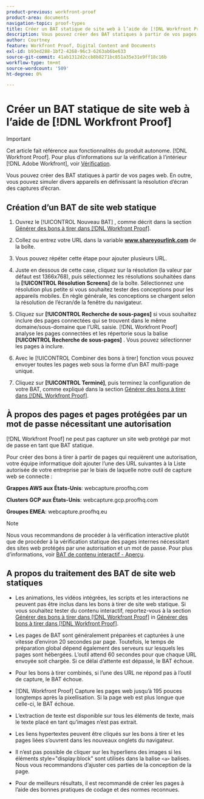 ```yaml
---
product-previous: workfront-proof
product-area: documents
navigation-topic: proof-types
title: Créer un BAT statique de site web à l’aide de [!DNL Workfront Proof]
description: Vous pouvez créer des BAT statiques à partir de vos pages web. En outre, vous pouvez simuler divers appareils en définissant la résolution d’écran des captures d’écran.
author: Courtney
feature: Workfront Proof, Digital Content and Documents
exl-id: b93ed288-1bf2-4268-96c3-6263ab6be633
source-git-commit: 41ab1312d2ccb8b8271bc851a35e31e9ff18c16b
workflow-type: tm+mt
source-wordcount: '509'
ht-degree: 0%

---
```


# Créer un BAT statique de site web à l’aide de [!DNL Workfront Proof]

>[!IMPORTANT]
>
>Cet article fait référence aux fonctionnalités du produit autonome. [!DNL Workfront Proof]. Pour plus d’informations sur la vérification à l’intérieur [!DNL Adobe Workfront], voir [Vérification](../../../review-and-approve-work/proofing/proofing.md).

Vous pouvez créer des BAT statiques à partir de vos pages web. En outre, vous pouvez simuler divers appareils en définissant la résolution d’écran des captures d’écran.

## Création d’un BAT de site web statique

1. Ouvrez le [!UICONTROL Nouveau BAT] , comme décrit dans la section [Générer des bons à tirer dans [!DNL Workfront Proof]](../../../workfront-proof/wp-work-proofsfiles/create-proofs-and-files/generate-proofs.md).
1. Collez ou entrez votre URL dans la variable **www.shareyourlink.com** de la boîte.
1. Vous pouvez répéter cette étape pour ajouter plusieurs URL.
1. Juste en dessous de cette case, cliquez sur la résolution (la valeur par défaut est 1366x768), puis sélectionnez les résolutions souhaitées dans la **[!UICONTROL Résolution Screens]** de la boîte.
Sélectionnez une résolution plus petite si vous souhaitez tester des conceptions pour les appareils mobiles. En règle générale, les conceptions se chargent selon la résolution de l’écran/de la fenêtre du navigateur.

1. Cliquez sur **[!UICONTROL Recherche de sous-pages]** si vous souhaitez inclure des pages connectées qui se trouvent dans le même domaine/sous-domaine que l’URL saisie.
   [!DNL Workfront Proof] analyse les pages connectées et les répertorie sous la balise **[!UICONTROL Recherche de sous-pages]** . Vous pouvez sélectionner les pages à inclure.

1. Avec le [!UICONTROL Combiner des bons à tirer] fonction vous pouvez envoyer toutes les pages web sous la forme d’un BAT multi-page unique.
1. Cliquez sur **[!UICONTROL Terminé]**, puis terminez la configuration de votre BAT, comme expliqué dans la section [Générer des bons à tirer dans [!DNL Workfront Proof]](../../../workfront-proof/wp-work-proofsfiles/create-proofs-and-files/generate-proofs.md).

## À propos des pages et pages protégées par un mot de passe nécessitant une autorisation

[!DNL Workfront Proof] ne peut pas capturer un site web protégé par mot de passe en tant que BAT statique.

Pour créer des bons à tirer à partir de pages qui requièrent une autorisation, votre équipe informatique doit ajouter l’une des URL suivantes à la Liste autorisée de votre entreprise par le biais de laquelle notre outil de capture web se connecte :

**Grappes AWS aux États-Unis**: webcapture.proofhq.com

**Clusters GCP aux États-Unis**: webcapture.gcp.proofhq.com

**Groupes EMEA**: webcapture.proofhq.eu

>[!NOTE]
>
>Nous vous recommandons de procéder à la vérification interactive plutôt que de procéder à la vérification statique des pages internes nécessitant des sites web protégés par une autorisation et un mot de passe. Pour plus d’informations, voir [BAT de contenu interactif - Aperçu](../../../review-and-approve-work/proofing/proofing-overview/interactive-content-proofs.md).

## A propos du traitement des BAT de site web statiques

* Les animations, les vidéos intégrées, les scripts et les interactions ne peuvent pas être inclus dans les bons à tirer de site web statique. Si vous souhaitez tester du contenu interactif, reportez-vous à la section [Générer des bons à tirer dans [!DNL Workfront Proof]](../../../workfront-proof/wp-work-proofsfiles/create-proofs-and-files/generate-proofs.md) in [Générer des bons à tirer dans [!DNL Workfront Proof]](../../../workfront-proof/wp-work-proofsfiles/create-proofs-and-files/generate-proofs.md).

* Les pages de BAT sont généralement préparées et capturées à une vitesse d’environ 20 secondes par page. Toutefois, le temps de préparation global dépend également des serveurs sur lesquels les pages sont hébergées. L’outil attend 60 secondes pour que chaque URL envoyée soit chargée. Si ce délai d’attente est dépassé, le BAT échoue.
* Pour les bons à tirer combinés, si l’une des URL ne répond pas à l’outil de capture, le BAT échoue.
* [!DNL Workfront Proof] Capture les pages web jusqu’à 195 pouces longtemps après la pixellisation. Si la page web est plus longue que celle-ci, le BAT échoue.
* L’extraction de texte est disponible sur tous les éléments de texte, mais le texte placé en tant qu’images n’est pas extrait.
* Les liens hypertextes peuvent être cliqués sur les bons à tirer et les pages liées s’ouvrent dans les nouveaux onglets du navigateur.
* Il n’est pas possible de cliquer sur les hyperliens des images si les éléments style=&quot;display:block&quot; sont utilisés dans la balise `<a>` balises. Nous vous recommandons d’ajuster ces parties de la conception de la page.
* Pour de meilleurs résultats, il est recommandé de créer les pages à l’aide des bonnes pratiques de codage et des normes reconnues.
